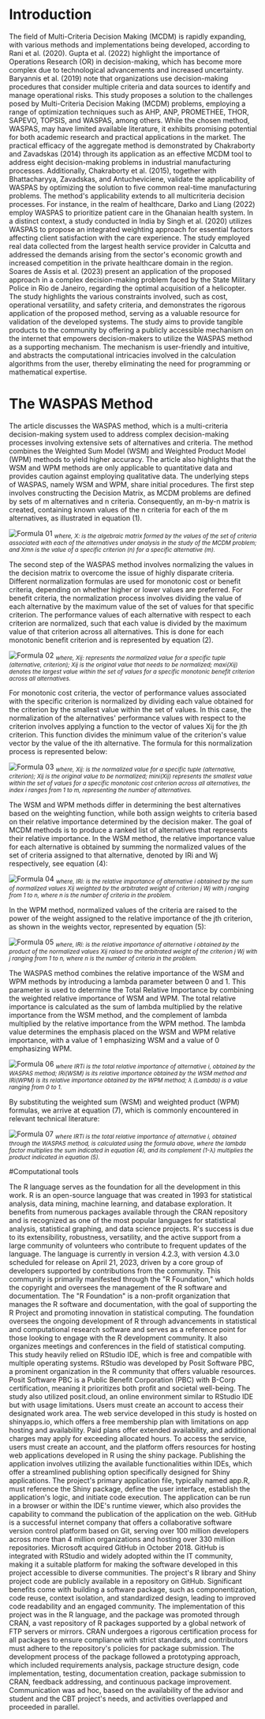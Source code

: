     
# Introduction


The field of Multi-Criteria Decision Making (MCDM) is rapidly expanding, with various methods and implementations being developed, according to Rani et al. (2020).
Gupta et al. (2022) highlight the importance of Operations Research (OR) in decision-making, which has become more complex due to technological advancements and increased uncertainty.
Baryannis et al. (2019) note that organizations use decision-making procedures that consider multiple criteria and data sources to identify and manage operational risks.
This study proposes a solution to the challenges posed by Multi-Criteria Decision Making (MCDM) problems, employing a range of optimization techniques such as AHP, ANP, PROMETHEE, THOR, SAPEVO, TOPSIS, and WASPAS, among others.
While the chosen method, WASPAS, may have limited available literature, it exhibits promising potential for both academic research and practical applications in the market.
The practical efficacy of the aggregate method is demonstrated by Chakraborty and Zavadskas (2014) through its application as an effective MCDM tool to address eight decision-making problems in industrial manufacturing processes.
Additionally, Chakraborty et al. (2015), together with Bhattacharyya, Zavadskas, and Antucheviciene, validate the applicability of WASPAS by optimizing the solution to five common real-time manufacturing problems.
The method's applicability extends to all multicriteria decision processes.
For instance, in the realm of healthcare, Darko and Liang (2022) employ WASPAS to prioritize patient care in the Ghanaian health system.
In a distinct context, a study conducted in India by Singh et al. (2020) utilizes WASPAS to propose an integrated weighting approach for essential factors affecting client satisfaction with the care experience.
The study employed real data collected from the largest health service provider in Calcutta and addressed the demands arising from the sector's economic growth and increased competition in the private healthcare domain in the region.
Soares de Assis et al. (2023) present an application of the proposed approach in a complex decision-making problem faced by the State Military Police in Rio de Janeiro, regarding the optimal acquisition of a helicopter.
The study highlights the various constraints involved, such as cost, operational versatility, and safety criteria, and demonstrates the rigorous application of the proposed method, serving as a valuable resource for validation of the developed systems.
The study aims to provide tangible products to the community by offering a publicly accessible mechanism on the internet that empowers decision-makers to utilize the WASPAS method as a supporting mechanism.
The mechanism is user-friendly and intuitive, and abstracts the computational intricacies involved in the calculation algorithms from the user, thereby eliminating the need for programming or mathematical expertise.

# The WASPAS Method

The article discusses the WASPAS method, which is a multi-criteria decision-making system used to address complex decision-making processes involving extensive sets of alternatives and criteria.
The method combines the Weighted Sum Model (WSM) and Weighted Product Model (WPM) methods to yield higher accuracy.
The article also highlights that the WSM and WPM methods are only applicable to quantitative data and provides caution against employing qualitative data.
The underlying steps of WASPAS, namely WSM and WPM, share initial procedures.
The first step involves constructing the Decision Matrix, as MCDM problems are defined by sets of m alternatives and n criteria.
Consequently, an m-by-n matrix is created, containing known values of the n criteria for each of the m alternatives, as illustrated in equation (1).

![Formula 01](inst/images/formula01.jpg)
*<sub>where, X: is the algebraic matrix formed by the values of the set of criteria associated with each of the alternatives under analysis in the study of the MCDM problem; and Xmn is the value of a specific criterion (n) for a specific alternative (m).</sub>*

The second step of the WASPAS method involves normalizing the values in the decision matrix to overcome the issue of highly disparate criteria.
Different normalization formulas are used for monotonic cost or benefit criteria, depending on whether higher or lower values are preferred.
For benefit criteria, the normalization process involves dividing the value of each alternative by the maximum value of the set of values for that specific criterion.
The performance values of each alternative with respect to each criterion are normalized, such that each value is divided by the maximum value of that criterion across all alternatives.
This is done for each monotonic benefit criterion and is represented by equation (2).

![Formula 02](inst/images/formula02.jpg)
*<sub>where, Xij: represents the normalized value for a specific tuple (alternative, criterion); Xij is the original value that needs to be normalized; maxi(Xij) denotes the largest value within the set of values for a specific monotonic benefit criterion across all alternatives.</sub>*

For monotonic cost criteria, the vector of performance values associated with the specific criterion is normalized by dividing each value obtained for the criterion by the smallest value within the set of values.
In this case, the normalization of the alternatives' performance values with respect to the criterion involves applying a function to the vector of values Xij for the jth criterion.
This function divides the minimum value of the criterion's value vector by the value of the ith alternative.
The formula for this normalization process is represented below:

![Formula 03](inst/images/formula03.jpg)
*<sub>where, Xij: is the normalized value for a specific tuple (alternative, criterion); Xij is the original value to be normalized; mini(Xij) represents the smallest value within the set of values for a specific monotonic cost criterion across all alternatives, the index i ranges from 1 to m, representing the number of alternatives.</sub>*

The WSM and WPM methods differ in determining the best alternatives based on the weighting function, while both assign weights to criteria based on their relative importance determined by the decision maker.
The goal of MCDM methods is to produce a ranked list of alternatives that represents their relative importance.
In the WSM method, the relative importance value for each alternative is obtained by summing the normalized values of the set of criteria assigned to that alternative, denoted by IRi and Wj respectively, see equation (4):

![Formula 04](inst/images/formula04.jpg)
*<sub>where, IRi: is the relative importance of alternative i obtained by the sum of normalized values Xij weighted by the arbitrated weight of criterion j Wj with j ranging from 1 to n, where n is the number of criteria in the problem.</sub>*

In the WPM method, normalized values of the criteria are raised to the power of the weight assigned to the relative importance of the jth criterion, as shown in the weights vector, represented by equation (5):

![Formula 05](inst/images/formula05.jpg)
*<sub>where, IRi: is the relative importance of alternative i obtained by the product of the normalized values Xij raised to the arbitrated weight of the criterion j Wj with j ranging from 1 to n, where n is the number of criteria in the problem.</sub>*

The WASPAS method combines the relative importance of the WSM and WPM methods by introducing a lambda parameter between 0 and 1.
This parameter is used to determine the Total Relative Importance by combining the weighted relative importance of WSM and WPM.
The total relative importance is calculated as the sum of lambda multiplied by the relative importance from the WSM method, and the complement of lambda multiplied by the relative importance from the WPM method.
The lambda value determines the emphasis placed on the WSM and WPM relative importance, with a value of 1 emphasizing WSM and a value of 0 emphasizing WPM.

![Formula 06](inst/images/formula06.jpg)
*<sub>where IRTi is the total relative importance of alternative i, obtained by the WASPAS method; IRi(WSM) is its relative importance obtained by the WSM method and IRi(WPM) is its relative importance obtained by the WPM method; λ (Lambda) is a value ranging from 0 to 1.</sub>*

By substituting the weighted sum (WSM) and weighted product (WPM) formulas, we arrive at equation (7), which is commonly encountered in relevant technical literature:

![Formula 07](inst/images/formula07.jpg)
*<sub>where IRTi is the total relative importance of alternative i, obtained through the WASPAS method, is calculated using the formula above, where the lambda factor multiplies the sum indicated in equation (4), and its complement (1-λ) multiplies the product indicated in equation (5).</sub>*

#Computational tools


The R language serves as the foundation for all the development in this work.
R is an open-source language that was created in 1993 for statistical analysis, data mining, machine learning, and database exploration.
It benefits from numerous packages available through the CRAN repository and is recognized as one of the most popular languages for statistical analysis, statistical graphing, and data science projects.
R's success is due to its extensibility, robustness, versatility, and the active support from a large community of volunteers who contribute to frequent updates of the language.
The language is currently in version 4.2.3, with version 4.3.0 scheduled for release on April 21, 2023, driven by a core group of developers supported by contributions from the community.
This community is primarily manifested through the "R Foundation," which holds the copyright and oversees the management of the R software and documentation.
The "R Foundation" is a non-profit organization that manages the R software and documentation, with the goal of supporting the R Project and promoting innovation in statistical computing.
The foundation oversees the ongoing development of R through advancements in statistical and computational research software and serves as a reference point for those looking to engage with the R development community.
It also organizes meetings and conferences in the field of statistical computing.
This study heavily relied on RStudio IDE, which is free and compatible with multiple operating systems.
RStudio was developed by Posit Software PBC, a prominent organization in the R community that offers valuable resources.
Posit Software PBC is a Public Benefit Corporation (PBC) with B-Corp certification, meaning it prioritizes both profit and societal well-being.
The study also utilized posit.cloud, an online environment similar to RStudio IDE but with usage limitations.
Users must create an account to access their designated work area.
The web service developed in this study is hosted on shinyapps.io, which offers a free membership plan with limitations on app hosting and availability.
Paid plans offer extended availability, and additional charges may apply for exceeding allocated hours.
To access the service, users must create an account, and the platform offers resources for hosting web applications developed in R using the shiny package.
Publishing the application involves utilizing the available functionalities within IDEs, which offer a streamlined publishing option specifically designed for Shiny applications.
The project's primary application file, typically named app.R, must reference the Shiny package, define the user interface, establish the application's logic, and initiate code execution.
The application can be run in a browser or within the IDE's runtime viewer, which also provides the capability to command the publication of the application on the web.
GitHub is a successful internet company that offers a collaborative software version control platform based on Git, serving over 100 million developers across more than 4 million organizations and hosting over 330 million repositories.
Microsoft acquired GitHub in October 2018.
GitHub is integrated with RStudio and widely adopted within the IT community, making it a suitable platform for making the software developed in this project accessible to diverse communities.
The project's R library and Shiny project code are publicly available in a repository on GitHub.
Significant benefits come with building a software package, such as componentization, code reuse, context isolation, and standardized design, leading to improved code readability and an engaged community.
The implementation of this project was in the R language, and the package was promoted through CRAN, a vast repository of R packages supported by a global network of FTP servers or mirrors.
CRAN undergoes a rigorous certification process for all packages to ensure compliance with strict standards, and contributors must adhere to the repository's policies for package submission.
The development process of the package followed a prototyping approach, which included requirements analysis, package structure design, code implementation, testing, documentation creation, package submission to CRAN, feedback addressing, and continuous package improvement.
Communication was ad hoc, based on the availability of the advisor and student and the CBT project's needs, and activities overlapped and proceeded in parallel.
